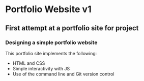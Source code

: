 # Portfolio Website v1
## First attempt at a portfolio site for project

### Designing a simple portfolio website

This portfolio site implements the following:
- HTML and CSS
- Simple interactivity with JS
- Use of the command line and Git version control
